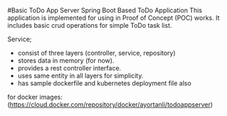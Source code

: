 #Basic ToDo App Server
Spring Boot Based ToDo Application
This application is implemented for using in Proof of Concept (POC) works. 
It includes basic crud operations for simple ToDo task list.

Service;
- consist of three layers (controller, service, repository)
- stores data in memory (for now).
- provides a rest controller interface.
- uses same entity in all layers for simplicity.
- has sample dockerfile and kubernetes deployment file also

for docker images:
(https://cloud.docker.com/repository/docker/ayortanli/todoappserver)

